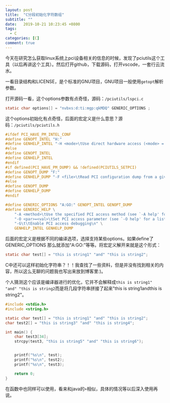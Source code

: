 ```yaml
---
layout: post
title:  "C分段初始化字符数组"
subtitle: ""
date:   2019-10-21 10:23:45 +0800
tags:
  - C
categories: [C]
comment: true
---
```


今天在研究怎么获取linux系统上pci设备相关的信息的时候，发现了pciutils这个工具（以后再讲这个工具）。然后打开github，下载源码，打开vscode，一套行云流水。

一看目录结构和LICENSE，是个标准的GNU项目，GNU项目一般使用`getopt`解析参数。

打开源码一看，这个options参数有点奇怪，源码：`/pciutils/lspci.c`

```c
static char options[] = "nvbxs:d:ti:mgp:qkMDQ" GENERIC_OPTIONS ;
```

这个options初始化有点奇怪，后面的宏定义是什么意思？源码：`/pciutils/pciutils.h`

```c
#ifdef PCI_HAVE_PM_INTEL_CONF
#define GENOPT_INTEL "H:"
#define GENHELP_INTEL "-H <mode>\tUse direct hardware access (<mode> = 1 or 2)\n"
#else
#define GENOPT_INTEL
#define GENHELP_INTEL
#endif
#if defined(PCI_HAVE_PM_DUMP) && !defined(PCIUTILS_SETPCI)
#define GENOPT_DUMP "F:"
#define GENHELP_DUMP "-F <file>\tRead PCI configuration dump from a given file\n"
#else
#define GENOPT_DUMP
#define GENHELP_DUMP
#endif

#define GENERIC_OPTIONS "A:GO:" GENOPT_INTEL GENOPT_DUMP
#define GENERIC_HELP \
	"-A <method>\tUse the specified PCI access method (see `-A help' for a list)\n" \
	"-O <par>=<val>\tSet PCI access parameter (see `-O help' for a list)\n" \
	"-G\t\tEnable PCI access debugging\n" \
	GENHELP_INTEL GENHELP_DUMP
```

后面的宏定义是根据不同的编译选项，选择支持某些options。如果define了 GENERIC_OPTIONS 那么就添加“A:GO:”等等。将宏定义解开来就是这个形式：

```c
static char test[] = "this is string1" "and" "this is string2";
```

C中还可以这样初始化字符串？！！我查找了一些资料，但是并没有找到相关的内容，所以这么无聊的问题我也写出来放到博客里:)。

个人猜测这个应该是编译器进行的优化，它并不会解释成`this is string1" "and" "this is string2`而是将几段字符串拼接了起来"this is string1andthis is string2"。

```c
#include <stdio.h>
#include <string.h>

static char test[] = "this is string1" "and" "this is string2";
char test2[] = "this is string3" "and" "this is string4";

int main() {
    char test3[34];
    strcpy(test3, "this is string5" "and" "this is string6");


    printf("%s\n", test);
    printf("%s\n", test2);
    printf("%s\n", test3);

    return 0;
}
```

在函数中也同样可以使用，看来和java的`+`相似，具体的情况等以后深入使用再说。
